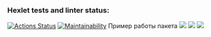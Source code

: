 ### Hexlet tests and linter status:
[![Actions Status](https://github.com/polonnnaruwa/frontend-project-46/actions/workflows/hexlet-check.yml/badge.svg)](https://github.com/polonnnaruwa/frontend-project-46/actions)
[![Maintainability](https://api.codeclimate.com/v1/badges/d984d819c13ac4c2c83a/maintainability)](https://codeclimate.com/github/polonnnaruwa/frontend-project-46/maintainability)
Пример работы пакета
<a href="https://asciinema.org/a/a6PmyR17uszkKqtaOLKJSw85x" target="_blank"><img src="https://asciinema.org/a/a6PmyR17uszkKqtaOLKJSw85x.svg" /></a>
<a href="https://asciinema.org/a/uCVR8Q8h96SEv514AyNQZccgf"
target="_blank"><img src="https://asciinema.org/a/uCVR8Q8h96SEv514AyNQZccgf.svg" /></a>
<a href="https://asciinema.org/a/fzPnWPKng44vwBswmRIthKX4Z" target="_blank"><img src="https://asciinema.org/a/fzPnWPKng44vwBswmRIthKX4Z.svg" /></a>